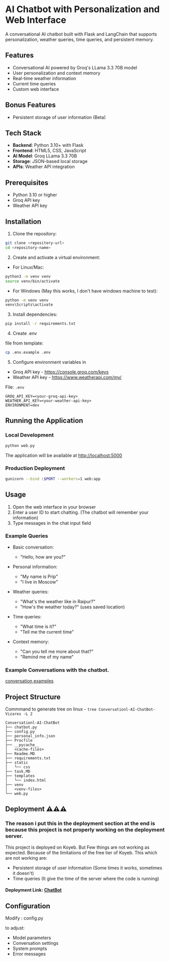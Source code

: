 # AI Chatbot with Personalization and Web Interface

A conversational AI chatbot built with Flask and LangChain that supports personalization, weather queries, time queries, and persistent memory.

## Features

- Conversational AI powered by Groq's LLama 3.3 70B model
- User personalization and context memory
- Real-time weather information
- Current time queries 
- Custom web interface

## Bonus Features

- Persistent storage of user information (Beta)

## Tech Stack

- **Backend**: Python 3.10+ with Flask
- **Frontend**: HTML5, CSS, JavaScript
- **AI Model**: Groq LLama 3.3 70B
- **Storage**: JSON-based local storage
- **APIs**: Weather API integration

## Prerequisites

- Python 3.10 or higher
- Groq API key
- Weather API key

## Installation

1. Clone the repository:
```bash
git clone <repository-url>
cd <repository-name>
```

2. Create and activate a virtual environment:
- For Linux/Mac:
```bash
python3 -m venv venv
source venv/bin/activate
```
- For Windows (May this works, I don't have windows machine to test):
```bash
python -m venv venv
venv\Scripts\activate
```
3. Install dependencies:
```bash
pip install -r requirements.txt
```

4. Create .env

 file from template:
```bash
cp .env.example .env
```

5. Configure environment variables in 

- Groq API key - https://console.groq.com/keys
- Weather API key - https://www.weatherapi.com/my/

File: `.env`
```
GROQ_API_KEY=<your-groq-api-key>
WEATHER_API_KEY=<your-weather-api-key>
ENVIRONMENT=dev
```

## Running the Application

### Local Development
```bash
python web.py
```
The application will be available at [http://localhost:5000](http://localhost:5000)

### Production Deployment
```bash
gunicorn --bind :$PORT --workers=1 web:app
```

## Usage

1. Open the web interface in your browser
2. Enter a user ID to start chatting. (The chatbot will remember your information)
3. Type messages in the chat input field

### Example Queries

- Basic conversation:
  - "Hello, how are you?"

- Personal information:
  - "My name is Prip"
  - "I live in Moscow"

- Weather queries:
  - "What's the weather like in Raipur?"
  - "How's the weather today?" (uses saved location)

- Time queries:
  - "What time is it?"
  - "Tell me the current time"

- Context memory:
  - "Can you tell me more about that?"
  - "Remind me of my name"

### Example Conversations with the chatbot.
[conversation examples](conversation_examples.md)

## Project Structure
Commmand to generate tree on linux - `tree Conversationl-AI-ChatBot-Vizares -L 2`

```
Conversationl-AI-ChatBot
├── chatbot.py
├── config.py
├── personal_info.json
├── Procfile
├── __pycache__
│   <cache-files>
├── Readme.MD
├── requirements.txt
├── static
│   └── css
├── task.MD
├── templates
│   └── index.html
├── venv
│   <venv-files>
└── web.py
```

## Deployment ⚠️⚠️⚠️
### The reason i put this in the deployment section at the end is because this project is not properly working on the deployment server. 
This project is deployed on Koyeb. But Few things are not working as expected. Because of the limitations of the free tier of Koyeb. This which are not working are:
- Persistent storage of user information (Some times it works, sometimes it doesn't)
- Time queries (It give the time of the server where the code is running)

#### Deployment Link: [ChatBot](https://tired-edna-priyanshu-hawk-a94df497.koyeb.app/)

## Configuration

Modify : config.py
    
to adjust:
- Model parameters
- Conversation settings
- System prompts
- Error messages